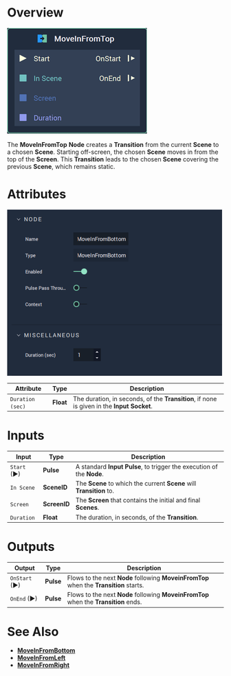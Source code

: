 # Overview

![The MoveInFromTop Node.](../../.gitbook/assets/node-moveinfromtop.png)

The **MoveInFromTop** **Node** creates a **Transition** from the current **Scene** to a chosen **Scene**. Starting off-screen, the chosen **Scene** moves in from the top of the **Screen**. This **Transition** leads to the chosen **Scene** covering the previous **Scene**, which remains static. 

# Attributes

![The MoveInFromTop Node Attributes**](../../.gitbook/assets/node-moveinfrombottom-attri.png)

|Attribute|Type|Description|
|---|---|---|
|`Duration (sec)`|**Float**| The duration, in seconds, of the **Transition**, if none is given in the **Input Socket**. |

# Inputs

|Input|Type|Description|
|---|---|---|
|`Start` (►)|**Pulse**|A standard **Input Pulse**, to trigger the execution of the **Node**.|
| `In Scene` | **SceneID** | The **Scene** to which the current **Scene** will **Transition** to. |
| `Screen` | **ScreenID** | The **Screen** that contains the initial and final **Scenes**. |
| `Duration` | **Float** | The duration, in seconds, of the **Transition**. |


# Outputs

|Output|Type|Description|
|---|---|---|
| `OnStart` (►) | **Pulse** | Flows to the next **Node** following **MoveinFromTop** when the **Transition** starts. |
| `OnEnd` (►) | **Pulse** | Flows to the next **Node** following **MoveinFromTop** when the **Transition** ends.  |

# See Also

* [**MoveInFromBottom**](moveinfromtop.md)
* [**MoveInFromLeft**](moveinfromleft.md)
* [**MoveInFromRight**](moveinfromright.md)


